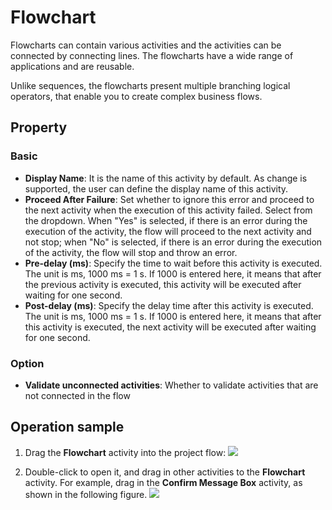 # Flowchart

Flowcharts can contain various activities and the activities can be connected by connecting lines. The flowcharts have a wide range of applications and are reusable.

Unlike sequences, the flowcharts present multiple branching logical operators, that enable you to create complex business flows.

## Property

### Basic

- **Display Name**: It is the name of this activity by default. As change is supported, the user can define the display name of this activity.
- **Proceed After Failure**: Set whether to ignore this error and proceed to the next activity when the execution of this activity failed. Select from the dropdown. When "Yes" is selected, if there is an error during the execution of the activity, the flow will proceed to the next activity and not stop; when "No" is selected, if there is an error during the execution of the activity, the flow will stop and throw an error.
- **Pre-delay (ms)**: Specify the time to wait before this activity is executed. The unit is ms, 1000 ms = 1 s. If 1000 is entered here, it means that after the previous activity is executed, this activity will be executed after waiting for one second.
- **Post-delay (ms)**: Specify the delay time after this activity is executed. The unit is ms, 1000 ms = 1 s. If 1000 is entered here, it means that after this activity is executed, the next activity will be executed after waiting for one second.

### Option

- **Validate unconnected activities**: Whether to validate activities that are not connected in the flow

## Operation sample

1. Drag the **Flowchart** activity into the project flow: ![](https://docimages.blob.core.chinacloudapi.cn/images/Activities/flowchart-1.png)

2. Double-click to open it, and drag in other activities to the **Flowchart** activity. For example, drag in the **Confirm Message Box** activity, as shown in the following figure. ![](https://docimages.blob.core.chinacloudapi.cn/images/Activities/flowchart-2.png)